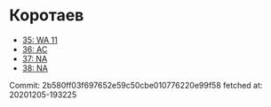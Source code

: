 # Коротаев
- [35: WA 11](35.md)
- [36: AC](36.md)
- [37: NA](37.md)
- [38: NA](38.md)

Commit: 2b580ff03f697652e59c50cbe010776220e99f58
 fetched at: 20201205-193225

